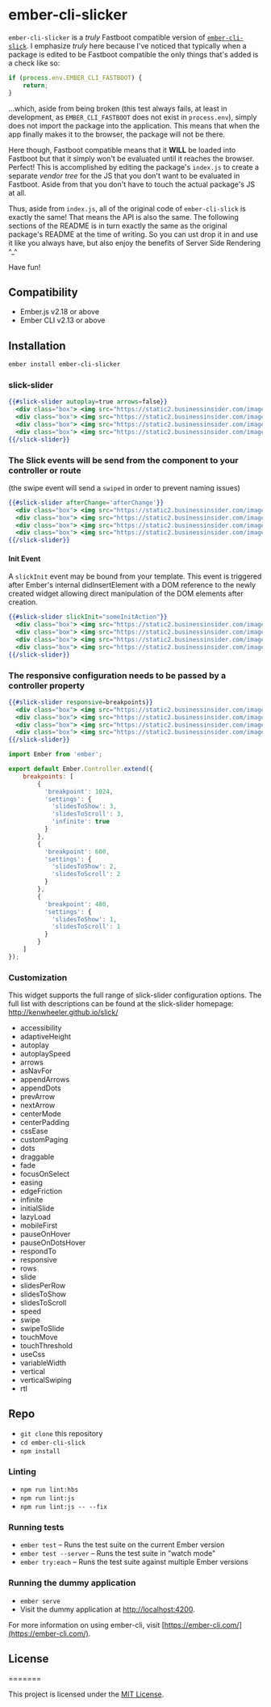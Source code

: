 # ember-cli-slicker

`ember-cli-slicker` is a *truly* Fastboot compatible version of [`ember-cli-slick`](https://github.com/laantorchaweb/ember-cli-slick). I emphasize *truly* here because I've noticed that typically when a package is edited to be Fastboot compatible the only things that's added is a check like so:

```js
if (process.env.EMBER_CLI_FASTBOOT) {
	return;
}
```

...which, aside from being broken (this test always fails, at least in development, as `EMBER_CLI_FASTBOOT` does not exist in `process.env`), simply does not import the package into the application. This means that when the app finally makes it to the browser, the package will not be there.

Here though, Fastboot compatible means that it **WILL** be loaded into Fastboot but that it simply won't be evaluated until it reaches the browser. Perfect! This is accomplished by editing the package's `index.js` to create a separate *vendor tree* for the JS that you don't want to be evaluated in Fastboot. Aside from that you don't have to touch the actual package's JS at all.

Thus, aside from `index.js`, all of the original code of `ember-cli-slick` is exactly the same! That means the API is also the same. The following sections of the README is in turn exactly the same as the original package's README at the time of writing. So you can ust drop it in and use it like you always have, but also enjoy the benefits of Server Side Rendering ^_^

Have fun!

Compatibility
------------------------------------------------------------------------------

* Ember.js v2.18 or above
* Ember CLI v2.13 or above


Installation
------------------------------------------------------------------------------

```bash
ember install ember-cli-slicker
```

### slick-slider

```hbs
{{#slick-slider autoplay=true arrows=false}}
  <div class="box"> <img src="https://static2.businessinsider.com/image/4f3433986bb3f7b67a00003c/a-parasite-found-in-cats-could-be-manipulating-our-brains.jpg"> </div>
  <div class="box"> <img src="https://static2.businessinsider.com/image/4f3433986bb3f7b67a00003c/a-parasite-found-in-cats-could-be-manipulating-our-brains.jpg"> </div>
  <div class="box"> <img src="https://static2.businessinsider.com/image/4f3433986bb3f7b67a00003c/a-parasite-found-in-cats-could-be-manipulating-our-brains.jpg"> </div>
  <div class="box"> <img src="https://static2.businessinsider.com/image/4f3433986bb3f7b67a00003c/a-parasite-found-in-cats-could-be-manipulating-our-brains.jpg"> </div>
{{/slick-slider}}
```

### The Slick events will be send from the component to your controller or route
(the swipe event will send a `swiped` in order to prevent naming issues)

```hbs
{{#slick-slider	afterChange='afterChange'}}
  <div class="box"> <img src="https://static2.businessinsider.com/image/4f3433986bb3f7b67a00003c/a-parasite-found-in-cats-could-be-manipulating-our-brains.jpg"> </div>
  <div class="box"> <img src="https://static2.businessinsider.com/image/4f3433986bb3f7b67a00003c/a-parasite-found-in-cats-could-be-manipulating-our-brains.jpg"> </div>
  <div class="box"> <img src="https://static2.businessinsider.com/image/4f3433986bb3f7b67a00003c/a-parasite-found-in-cats-could-be-manipulating-our-brains.jpg"> </div>
  <div class="box"> <img src="https://static2.businessinsider.com/image/4f3433986bb3f7b67a00003c/a-parasite-found-in-cats-could-be-manipulating-our-brains.jpg"> </div>
{{/slick-slider}}
```

#### Init Event
A `slickInit` event may be bound from your template. This event is triggered after Ember's internal didInsertElement with a DOM reference to the newly created widget allowing direct manipulation of the DOM elements after creation.

```hbs
{{#slick-slider	slickInit="someInitAction"}}
  <div class="box"> <img src="https://static2.businessinsider.com/image/4f3433986bb3f7b67a00003c/a-parasite-found-in-cats-could-be-manipulating-our-brains.jpg"> </div>
  <div class="box"> <img src="https://static2.businessinsider.com/image/4f3433986bb3f7b67a00003c/a-parasite-found-in-cats-could-be-manipulating-our-brains.jpg"> </div>
  <div class="box"> <img src="https://static2.businessinsider.com/image/4f3433986bb3f7b67a00003c/a-parasite-found-in-cats-could-be-manipulating-our-brains.jpg"> </div>
  <div class="box"> <img src="https://static2.businessinsider.com/image/4f3433986bb3f7b67a00003c/a-parasite-found-in-cats-could-be-manipulating-our-brains.jpg"> </div>
{{/slick-slider}}
```

### The responsive configuration needs to be passed by a controller property

```hbs
{{#slick-slider	responsive=breakpoints}}
  <div class="box"> <img src="https://static2.businessinsider.com/image/4f3433986bb3f7b67a00003c/a-parasite-found-in-cats-could-be-manipulating-our-brains.jpg"> </div>
  <div class="box"> <img src="https://static2.businessinsider.com/image/4f3433986bb3f7b67a00003c/a-parasite-found-in-cats-could-be-manipulating-our-brains.jpg"> </div>
  <div class="box"> <img src="https://static2.businessinsider.com/image/4f3433986bb3f7b67a00003c/a-parasite-found-in-cats-could-be-manipulating-our-brains.jpg"> </div>
  <div class="box"> <img src="https://static2.businessinsider.com/image/4f3433986bb3f7b67a00003c/a-parasite-found-in-cats-could-be-manipulating-our-brains.jpg"> </div>
{{/slick-slider}}
```

```javascript
import Ember from 'ember';

export default Ember.Controller.extend({
	breakpoints: [
		{
		  'breakpoint': 1024,
		  'settings': {
		    'slidesToShow': 3,
		    'slidesToScroll': 3,
		    'infinite': true
		  }
		},
		{
		  'breakpoint': 600,
		  'settings': {
		    'slidesToShow': 2,
		    'slidesToScroll': 2
		  }
		},
		{
		  'breakpoint': 480,
		  'settings': {
		    'slidesToShow': 1,
		    'slidesToScroll': 1
		  }
		}
	]
});
```

### Customization
This widget supports the full range of slick-slider configuration options. The full list with descriptions can be found at the slick-slider homepage: http://kenwheeler.github.io/slick/

* accessibility
* adaptiveHeight
* autoplay
* autoplaySpeed
* arrows
* asNavFor
* appendArrows
* appendDots
* prevArrow
* nextArrow
* centerMode
* centerPadding
* cssEase
* customPaging
* dots
* draggable
* fade
* focusOnSelect
* easing
* edgeFriction
* infinite
* initialSlide
* lazyLoad
* mobileFirst
* pauseOnHover
* pauseOnDotsHover
* respondTo
* responsive
* rows
* slide
* slidesPerRow
* slidesToShow
* slidesToScroll
* speed
* swipe
* swipeToSlide
* touchMove
* touchThreshold
* useCss
* variableWidth
* vertical
* verticalSwiping
* rtl

## Repo

* `git clone` this repository
* `cd ember-cli-slick`
* `npm install`

### Linting

* `npm run lint:hbs`
* `npm run lint:js`
* `npm run lint:js -- --fix`

### Running tests

* `ember test` – Runs the test suite on the current Ember version
* `ember test --server` – Runs the test suite in "watch mode"
* `ember try:each` – Runs the test suite against multiple Ember versions

### Running the dummy application

* `ember serve`
* Visit the dummy application at [http://localhost:4200](http://localhost:4200).

For more information on using ember-cli, visit [https://ember-cli.com/](https://ember-cli.com/).

## License
=======

This project is licensed under the [MIT License](LICENSE.md).

